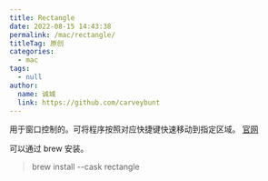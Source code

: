 ```yaml
---
title: Rectangle
date: 2022-08-15 14:43:38
permalink: /mac/rectangle/
titleTag: 原创
categories: 
  - mac
tags: 
  - null
author: 
  name: 诚城
  link: https://github.com/carveybunt
---
```



用于窗口控制的。可将程序按照对应快捷键快速移动到指定区域。
[官网](https://rectangleapp.com/)

可以通过 brew 安装。

> brew install --cask rectangle

